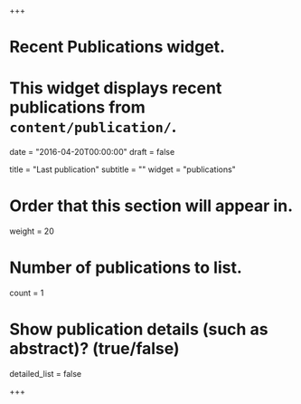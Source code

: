 +++
# Recent Publications widget.
# This widget displays recent publications from `content/publication/`.

date = "2016-04-20T00:00:00"
draft = false

title = "Last publication"
subtitle = ""
widget = "publications"

# Order that this section will appear in.
weight = 20

# Number of publications to list.
count = 1

# Show publication details (such as abstract)? (true/false)
detailed_list = false

+++

